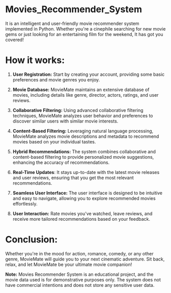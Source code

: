 # Movies_Recommender_System

It is an intelligent and user-friendly movie recommender system implemented in Python. Whether you're a cinephile searching for new movie gems or just looking for an entertaining film for the weekend, It has got you covered!

# How it works:
1. **User Registration:** Start by creating your account, providing some basic preferences and movie genres you enjoy.

2. **Movie Database:** MovieMate maintains an extensive database of movies, including details like genre, director, actors, ratings, and user reviews.

3. **Collaborative Filtering:** Using advanced collaborative filtering techniques, MovieMate analyzes user behavior and preferences to discover similar users with similar movie interests.

4. **Content-Based Filtering:** Leveraging natural language processing, MovieMate analyzes movie descriptions and metadata to recommend movies based on your individual tastes.

5. **Hybrid Recommendations:** The system combines collaborative and content-based filtering to provide personalized movie suggestions, enhancing the accuracy of recommendations.

6. **Real-Time Updates**: It stays up-to-date with the latest movie releases and user reviews, ensuring that you get the most relevant recommendations.

7. **Seamless User Interface:** The user interface is designed to be intuitive and easy to navigate, allowing you to explore recommended movies effortlessly.

8. **User Interaction:** Rate movies you've watched, leave reviews, and receive more tailored recommendations based on your feedback.

# Conclusion:

Whether you're in the mood for action, romance, comedy, or any other genre, MovieMate will guide you to your next cinematic adventure. Sit back, relax, and let MovieMate be your ultimate movie companion!

**Note:** Movies Recommender System is an educational project, and the movie data used is for demonstrative purposes only. The system does not have commercial intentions and does not store any sensitive user data.
